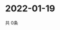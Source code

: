 # 2022-01-19
  共 0条

  <!-- BEGIN -->
  <!-- 最后更新时间Wed Jan 19 2022 06:05:55 GMT+0000 (Coordinated Universal Time) -->
  
  <!-- END -->
  
  